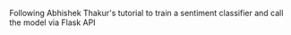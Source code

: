 Following Abhishek Thakur's tutorial to train a sentiment classifier and call the model via Flask API

